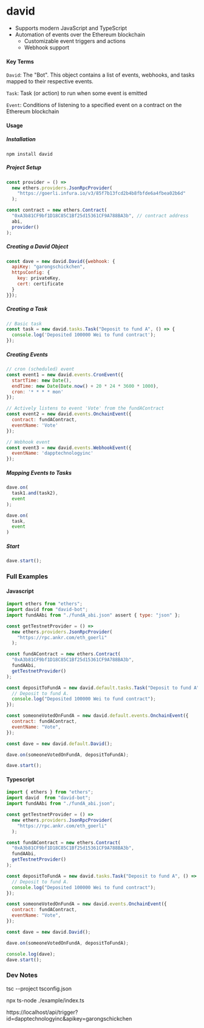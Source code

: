 # david

- Supports modern JavaScript and TypeScript
- Automation of events over the Ethereum blockchain
  - Customizable event triggers and actions
  - Webhook support



#### Key Terms

`David`: The "Bot". This object contains a list of events, webhooks, and tasks mapped to their respective events.

`Task`: Task (or action) to run when some event is emitted

`Event`: Conditions of listening to a specified event on a contract on the Ethereum blockchain



#### Usage

##### Installation

```
npm install david
```

##### Project Setup

```js
const provider = () =>
  new ethers.providers.JsonRpcProvider(
    "https://goerli.infura.io/v3/85f7b13fcd2b4b8fbfde6a4fbea02b6d"
  );

const contract = new ethers.Contract(
  "0xA3b81CF9bf1D18C85C1Bf25d15361CF9A788BA3b", // contract address
  abi, 
  provider()
);
```

##### Creating a David Object

```js
const dave = new david.David({webhook: {
  apiKey: "garongschickchen",
  httpsConfig: {
    key: privateKey,
    cert: certificate
  }
}});
```

##### Creating a Task

```js
// Basic task
const task = new david.tasks.Task("Deposit to fund A", () => {
  console.log('Deposited 100000 Wei to fund contract');
});
```

##### Creating Events

```js
// cron (scheduled) event
const event1 = new david.events.CronEvent({
  startTime: new Date(), 
  endTime: new Date(Date.now() + 20 * 24 * 3600 * 1000), 
  cron: '* * * * mon'
});

// Actively listens to event 'Vote' from the fundAContract
const event2 = new david.events.OnchainEvent({
  contract: fundAContract,
  eventName: 'Vote'
});

// Webhook event
const event3 = new david.events.WebhookEvent({
  eventName: 'dapptechnologyinc'
});
```

##### Mapping Events to Tasks

```ts
dave.on(
  task1.and(task2),
  event
);

dave.on(
  task,
  event
)
```

##### Start

```js
dave.start();
```

### Full Examples
#### Javascript
```js
import ethers from "ethers";
import david from "david-bot";
import fundAAbi from "./fundA_abi.json" assert { type: "json" };

const getTestnetProvider = () =>
  new ethers.providers.JsonRpcProvider(
    "https://rpc.ankr.com/eth_goerli"
  );

const fundAContract = new ethers.Contract(
  "0xA3b81CF9bf1D18C85C1Bf25d15361CF9A788BA3b",
  fundAAbi,
  getTestnetProvider()
);

const depositToFundA = new david.default.tasks.Task("Deposit to fund A", () => {
  // Deposit to fund A.
  console.log("Deposited 100000 Wei to fund contract");
});

const someoneVotedOnFundA = new david.default.events.OnchainEvent({
  contract: fundAContract,
  eventName: "Vote",
});

const dave = new david.default.David();

dave.on(someoneVotedOnFundA, depositToFundA);

dave.start();
```
#### Typescript
```js
import { ethers } from "ethers";
import david  from "david-bot";
import fundAAbi from "./fundA_abi.json";

const getTestnetProvider = () =>
  new ethers.providers.JsonRpcProvider(
    "https://rpc.ankr.com/eth_goerli"
  );

const fundAContract = new ethers.Contract(
  "0xA3b81CF9bf1D18C85C1Bf25d15361CF9A788BA3b",
  fundAAbi,
  getTestnetProvider()
);

const depositToFundA = new david.tasks.Task("Deposit to fund A", () => {
  // Deposit to fund A.
  console.log("Deposited 100000 Wei to fund contract");
});

const someoneVotedOnFundA = new david.events.OnchainEvent({
  contract: fundAContract,
  eventName: "Vote",
});

const dave = new david.David();

dave.on(someoneVotedOnFundA, depositToFundA);

console.log(dave);
dave.start();
```


### Dev Notes

tsc --project tsconfig.json

npx ts-node ./example/index.ts

https://localhost/api/trigger?id=dapptechnologyinc&apikey=garongschickchen
